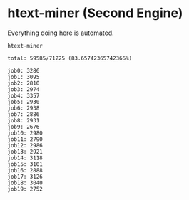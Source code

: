 # htext-miner (Second Engine)

Everything doing here is automated.

```
htext-miner

total: 59585/71225 (83.65742365742366%)

job0: 3286
job1: 3095
job2: 2810
job3: 2974
job4: 3357
job5: 2930
job6: 2938
job7: 2886
job8: 2931
job9: 2676
job10: 2980
job11: 2790
job12: 2986
job13: 2921
job14: 3118
job15: 3101
job16: 2888
job17: 3126
job18: 3040
job19: 2752
```
